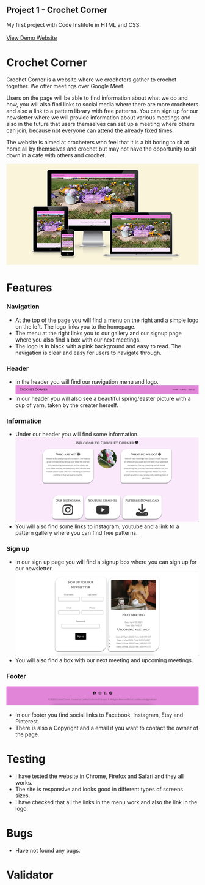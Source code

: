 <div **align**="center">
<a href="https://camillacentio.github.io/project1-crochet.corner" target="blank"></a>

<h2 **align**="center">Project 1 - Crochet Corner</h2>

<p **align**="center">
My first project with Code Institute in HTML and CSS. 
<br>
<br>
<a href="https://camillacentio.github.io/project1-crochet.corner/">View Demo Website</a>
</p>
</div>

# Crochet Corner 
Crochet Corner is a website where we crocheters gather to crochet together. We offer meetings over Google Meet.

Users on the page will be able to find information about what we do and how, you will also find links to social media where there are more crocheters and also a link to a pattern library with free patterns. You can sign up for our newsletter where we will provide information about various meetings and also in the future that users themselves can set up a meeting where others can join, because not everyone can attend the already fixed times.

The website is aimed at crocheters who feel that it is a bit boring to sit at home all by themselves and crochet but may not have the opportunity to sit down in a cafe with others and crochet.

![Alt text](assets/images/mockup.png)

# Features
### Navigation 
- At the top of the page you will find a menu on the right and a simple logo on the left. The logo links you to the homepage. 
- The menu at the right links you to our gallery and our signup page where you also find a box with our next meetings. 
- The logo is in black with a pink background and easy to read. 
The navigation is clear and easy for users to navigate through.

### Header
- In the header you will find our navigation menu and logo. 
![Headernavmenu](assets/images/header1.png)
- In our header you will also see a beautiful spring/easter picture with a cup of yarn, taken by the creater herself.


### Information 
- Under our header you will find some information. 
![Information](assets/images/information2.png)
- You will also find some links to instagram, youtube and a link to a pattern gallery where you can find free patterns. 

### Sign up
- In our sign up page you will find a signup box where you can sign up for our newsletter. 
![Signup](assets/images/signup2.png)
- You will also find a box with our next meeting and upcoming meetings. 

### Footer
![Footer](assets/images/footer2.png)
- In our footer you find social links to Facebook, Instagram, Etsy and Pinterest. 
- There is also a Copyright and a email if you want to contact the owner of the page. 

# Testing 
- I have tested the website in Chrome, Firefox and Safari and they all works. 
- The site is responsive and looks good in different types of screens sizes. 
- I have checked that all the links in the menu work and also the link in the logo.

# Bugs

- Have not found any bugs. 

# Validator

